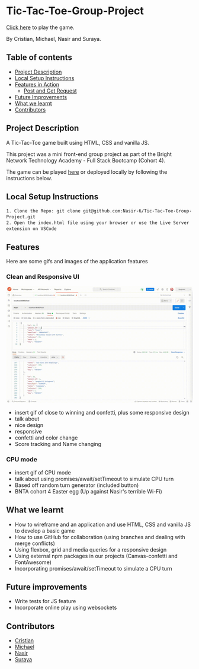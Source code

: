 
# Tic-Tac-Toe-Group-Project
[Click here](https://nasir-6.github.io/Tic-Tac-Toe-Group-Project/) to play the game.

By Cristian, Michael, Nasir and Suraya.

## Table of contents
<!--ts-->
* [Project Description](#project-description)
* [Local Setup Instructions](#local-setup-instructions)
* [Features in Action](#features-in-action)
  * [Post and Get Request](#post-and-get-request)
* [Future Improvements](#future-improvements)
* [What we learnt](#what-we-learnt)
* [Contributors](#contributors)

<!--te-->



## Project Description

A Tic-Tac-Toe game built using HTML, CSS and vanilla JS.

This project was a mini front-end group project as part of the Bright Network Technology Academy - Full Stack Bootcamp (Cohort 4).

The game can be played [here](https://nasir-6.github.io/Tic-Tac-Toe-Group-Project/) or deployed locally by following the instructions below.

## Local Setup Instructions

    1. Clone the Repo: git clone git@github.com:Nasir-6/Tic-Tac-Toe-Group-Project.git
    2. Open the index.html file using your browser or use the Live Server extension on VSCode 


## Features
Here are some gifs and images of the application features
### Clean and Responsive UI
![post and get request in action](https://github.com/Nasir-6/not_my_fitness_pal/blob/main/readme-gifs-images/post_get_demo.gif)
- insert gif of close to winning and confetti, plus some responsive design
- talk about 
- nice design
- responsive
- confetti and color change
- Score tracking and Name changing


### CPU mode
- insert gif of CPU mode
- talk about using promises/await/setTimeout to simulate CPU turn 
- Based off random turn generator (included button)
- BNTA cohort 4 Easter egg (Up against Nasir's terrible Wi-Fi)


## What we learnt
- How to wireframe and an application and use HTML, CSS and vanilla JS to develop a basic game
- How to use GitHub for collaboration (using branches and dealing with merge conflicts)
- Using flexbox, grid and media queries for a responsive design
- Using external npm packages in our projects (Canvas-confetti and FontAwesome)
- Incorporating promises/await/setTimeout to simulate a CPU turn

## Future improvements
- Write tests for JS feature 
- Incorporate online play using websockets

## Contributors

- [Cristian](https://github.com/Cristian-Rosca)
- [Michael](https://github.com/13stMichael)
- [Nasir](https://github.com/Nasir-6)
- [Suraya](https://github.com/SurayaHasan)




